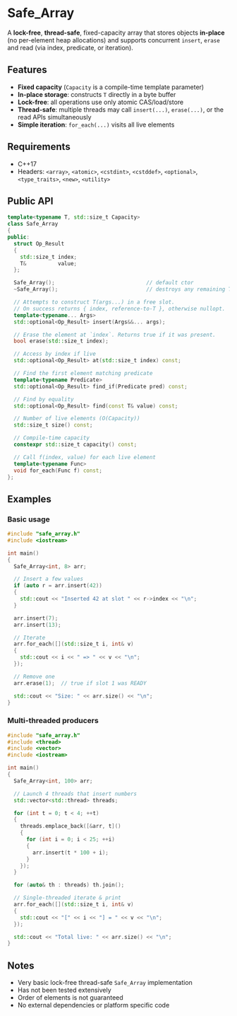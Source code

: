 # Safe_Array

A **lock-free**, **thread-safe**, fixed-capacity array that stores objects **in-place** (no per-element heap allocations) and supports concurrent `insert`, `erase` and read (via index, predicate, or iteration).

## Features

- **Fixed capacity** (`Capacity` is a compile-time template parameter)  
- **In-place storage**: constructs `T` directly in a byte buffer  
- **Lock-free**: all operations use only atomic CAS/load/store  
- **Thread-safe**: multiple threads may call `insert(...)`, `erase(...)`, or the read APIs simultaneously  
- **Simple iteration**: `for_each(...)` visits all live elements

## Requirements

- C++17  
- Headers: `<array>`, `<atomic>`, `<cstdint>`, `<cstddef>`, `<optional>`, `<type_traits>`, `<new>`, `<utility>`

## Public API

```cpp
template<typename T, std::size_t Capacity>
class Safe_Array
{
public:
  struct Op_Result
  {
    std::size_t index;
    T&          value;
  };

  Safe_Array();                             // default ctor
  ~Safe_Array();                            // destroys any remaining T

  // Attempts to construct T(args...) in a free slot.
  // On success returns { index, reference-to-T }, otherwise nullopt.
  template<typename... Args>
  std::optional<Op_Result> insert(Args&&... args);

  // Erase the element at `index`. Returns true if it was present.
  bool erase(std::size_t index);

  // Access by index if live
  std::optional<Op_Result> at(std::size_t index) const;

  // Find the first element matching predicate
  template<typename Predicate>
  std::optional<Op_Result> find_if(Predicate pred) const;

  // Find by equality
  std::optional<Op_Result> find(const T& value) const;

  // Number of live elements (O(Capacity))
  std::size_t size() const;

  // Compile-time capacity
  constexpr std::size_t capacity() const;

  // Call f(index, value) for each live element
  template<typename Func>
  void for_each(Func f) const;
};
```

## Examples

### Basic usage

```c++
#include "safe_array.h"
#include <iostream>

int main()
{
  Safe_Array<int, 8> arr;

  // Insert a few values
  if (auto r = arr.insert(42))
  {
    std::cout << "Inserted 42 at slot " << r->index << "\n";
  }

  arr.insert(7);
  arr.insert(13);

  // Iterate
  arr.for_each([](std::size_t i, int& v)
  {
    std::cout << i << " => " << v << "\n";
  });

  // Remove one
  arr.erase(1);  // true if slot 1 was READY

  std::cout << "Size: " << arr.size() << "\n";
}
```

### Multi-threaded producers

```c++
#include "safe_array.h"
#include <thread>
#include <vector>
#include <iostream>

int main()
{
  Safe_Array<int, 100> arr;

  // Launch 4 threads that insert numbers
  std::vector<std::thread> threads;

  for (int t = 0; t < 4; ++t)
  {
    threads.emplace_back([&arr, t]()
    {
      for (int i = 0; i < 25; ++i)
      {
        arr.insert(t * 100 + i);
      }
    });
  }

  for (auto& th : threads) th.join();

  // Single-threaded iterate & print
  arr.for_each([](std::size_t i, int& v)
  {
    std::cout << "[" << i << "] = " << v << "\n";
  });

  std::cout << "Total live: " << arr.size() << "\n";
}
```

## Notes
- Very basic lock-free thread-safe `Safe_Array` implementation
- Has not been tested extensively
- Order of elements is not guaranteed
- No external dependencies or platform specific code
